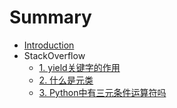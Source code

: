 # Summary

* [Introduction](README.md)
* StackOverflow
    * [1. yield关键字的作用](stackoverlfow/1.what-does-the-yield-keyword-do.md)
    * [2. 什么是元类](stackoverlfow/2.what-are-metaclasses-in-python.md)
    * [3. Python中有三元条件运算符吗](stackoverlfow/3.does-python-have-a-ternary-conditional-operator.md)

